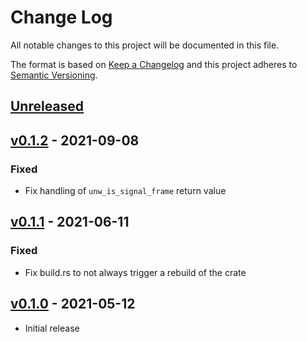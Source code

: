 # Change Log

All notable changes to this project will be documented in this file.

The format is based on [Keep a Changelog](http://keepachangelog.com/)
and this project adheres to [Semantic Versioning](http://semver.org/).

## [Unreleased]

## [v0.1.2] - 2021-09-08

### Fixed
- Fix handling of `unw_is_signal_frame` return value

## [v0.1.1] - 2021-06-11

### Fixed
- Fix build.rs to not always trigger a rebuild of the crate

## [v0.1.0] - 2021-05-12

- Initial release

[Unreleased]: https://github.com/Amanieu/mini-backtrace/compare/v0.1.2...HEAD
[v0.1.2]: https://github.com/Amanieu/mini-backtrace/compare/v0.1.1...v0.1.2
[v0.1.1]: https://github.com/Amanieu/mini-backtrace/compare/v0.1.0...v0.1.1
[v0.1.0]: https://github.com/Amanieu/mini-backtrace/releases/tag/v0.1.0
